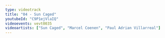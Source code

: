 ```yaml
---
type: videotrack
title: "04 - Sun Caged"
youtubeId: "C9P1ejVlaIQ"
videoevents: vevt0035
videoartists: ["Sun Caged", "Marcel Coenen", "Paul Adrian Villarreal"]
---
```

